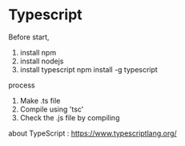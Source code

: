 # Typescript

Before start,
1. install npm
2. install nodejs
3. install typescript
    npm install -g typescript
    
    
process
1. Make .ts file
2. Compile using 'tsc'
3. Check the .js file by compiling


about TypeScript : https://www.typescriptlang.org/
